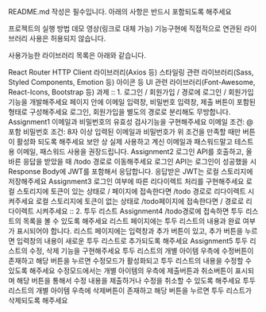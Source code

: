README.md 작성은 필수입니다. 아래의 사항은 반드시 포함되도록 해주세요

프로젝트의 실행 방법
데모 영상(링크로 대체 가능)
기능구현에 직접적으로 연관된 라이브러리 사용은 허용되지 않습니다.

사용가능한 라이브러리 목록은 아래와 같습니다.

React Router
HTTP Client 라이브러리(Axios 등)
스타일링 관련 라이브러리(Sass, Styled Components, Emotion 등)
아이콘 등 UI 관련 라이브러리(Font-Awesome, React-Icons, Bootstrap 등)
과제
:: 1. 로그인 / 회원가입
/ 경로에 로그인 / 회원가입 기능을 개발해주세요
페이지 안에 이메일 입력창, 비밀번호 입력창, 제출 버튼이 포함된 형태로 구성해주세요
로그인, 회원가입을 별도의 경로로 분리해도 무방합니다.
Assignment1
이메일과 비밀번호의 유효성 검사기능을 구현해주세요
이메일 조건: @ 포함
비밀번호 조건: 8자 이상
입력된 이메일과 비밀번호가 위 조건을 만족할 때만 버튼이 활성화 되도록 해주세요
보안 상 실제 사용하고 계신 이메일과 패스워드말고 테스트용 이메일, 패스워드 사용을 권장드립니다.
Assignment2
로그인 API를 호출하고, 올바른 응답을 받았을 때 /todo 경로로 이동해주세요
로그인 API는 로그인이 성공했을 시 Response Body에 JWT를 포함해서 응답합니다.
응답받은 JWT는 로컬 스토리지에 저장해주세요
Assignment3
로그인 여부에 따른 리다이렉트 처리를 구현해주세요
로컬 스토리지에 토큰이 있는 상태로 / 페이지에 접속한다면 /todo 경로로 리다이렉트 시켜주세요
로컬 스토리지에 토큰이 없는 상태로 /todo페이지에 접속한다면 / 경로로 리다이렉트 시켜주세요
:: 2. 투두 리스트
Assignment4
/todo경로에 접속하면 투두 리스트의 목록을 볼 수 있도록 해주세요
리스트 페이지에는 투두 리스트의 내용과 완료 여부가 표시되어야 합니다.
리스트 페이지에는 입력창과 추가 버튼이 있고, 추가 버튼을 누르면 입력창의 내용이 새로운 투두 리스트로 추가되도록 해주세요
Assignment5
투두 리스트의 수정, 삭제 기능을 구현해주세요
투두 리스트의 개별 아이템 우측에 수정버튼이 존재하고 해당 버튼을 누르면 수정모드가 활성화되고 투두 리스트의 내용을 수정할 수 있도록 해주세요
수정모드에서는 개별 아이템의 우측에 제출버튼과 취소버튼이 표시되며 해당 버튼을 통해서 수정 내용을 제출하거나 수정을 취소할 수 있도록 해주세요
투두 리스트의 개별 아이템 우측에 삭제버튼이 존재하고 해당 버튼을 누르면 투두 리스트가 삭제되도록 해주세요
